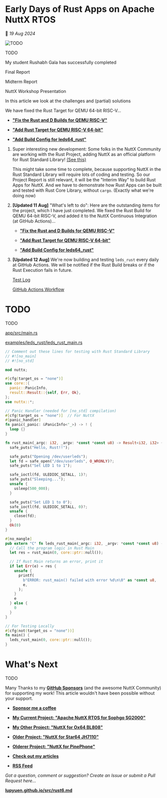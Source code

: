 # Early Days of Rust Apps on Apache NuttX RTOS

📝 _19 Aug 2024_

![TODO](https://lupyuen.github.io/images/rust6-title.jpg)

TODO

My student Rushabh Gala has successfully completed 

Final Report

Midterm Report

NuttX Workshop Presentation 

In this article we look at the challenges and (partial) solutions 

We have fixed the Rust Target for QEMU 64-bit RISC-V...

- [__"Fix the Rust and D Builds for QEMU RISC-V"__](https://github.com/apache/nuttx/pull/12854)

- [__"Add Rust Target for QEMU RISC-V 64-bit"__](https://github.com/apache/nuttx/pull/12858)

- [__"Add Build Config for leds64_rust"__](https://github.com/apache/nuttx/pull/12862)

1. Super interesting new development: Some folks in the NuttX Community are working with the Rust Project, adding NuttX as an official platform for Rust Standard Library! [(See this)](https://lists.apache.org/thread/oqx7p3vb4dcgko4mm2f0vqgqnkorn49p)

   This might take some time to complete, because supporting NuttX in the Rust Standard Library will require lots of coding and testing. So our Project Report is still relevant, it will be the "Interim Way" to build Rust Apps for NuttX. And we have to demonstrate how Rust Apps can be built and tested with Rust Core Library, without `cargo`. (Exactly what we're doing now)

1. __[Updated 11 Aug]__ "What's left to do": Here are the outstanding items for the project, which I have just completed. We fixed the Rust Build for QEMU 64-bit RISC-V, and added it to the NuttX Continuous Integration (at GitHub Actions)...

   - [__"Fix the Rust and D Builds for QEMU RISC-V"__](https://github.com/apache/nuttx/pull/12854)

   - [__"Add Rust Target for QEMU RISC-V 64-bit"__](https://github.com/apache/nuttx/pull/12858)

   - [__"Add Build Config for leds64_rust"__](https://github.com/apache/nuttx/pull/12862)

1. __[Updated 12 Aug]__ We're now building and testing `leds_rust` every daily at GitHub Actions. We will be notified if the Rust Build breaks or if the Rust Execution fails in future.

   [Test Log](https://github.com/lupyuen/nuttx-riscv64/actions/workflows/qemu-riscv-leds64-rust.yml)
   
   [GitHub Actions Workflow](https://github.com/lupyuen/nuttx-riscv64/blob/main/.github/workflows/qemu-riscv-leds64-rust.yml)

# TODO

TODO

[app/src/main.rs](https://github.com/lupyuen/nuttx-rust-app/blob/main/app/src/main.rs)

[examples/leds_rust/leds_rust_main.rs](https://github.com/apache/nuttx-apps/blob/master/examples/leds_rust/leds_rust_main.rs)

```rust
// Comment out these lines for testing with Rust Standard Library 
// #![no_main]
// #![no_std]

mod nuttx;

#[cfg(target_os = "none")]
use core::{
  panic::PanicInfo,
  result::Result::{self, Err, Ok},
};
use nuttx::*;

// Panic Handler (needed for [no_std] compilation)
#[cfg(target_os = "none")]  // For NuttX
#[panic_handler]
fn panic(_panic: &PanicInfo<'_>) -> ! {
  loop {}
}

fn rust_main(_argc: i32, _argv: *const *const u8) -> Result<i32, i32> {
  safe_puts("Hello, Rust!!");

  safe_puts("Opening /dev/userleds");
  let fd = safe_open("/dev/userleds", O_WRONLY)?;
  safe_puts("Set LED 1 to 1");

  safe_ioctl(fd, ULEDIOC_SETALL, 1)?;
  safe_puts("Sleeping...");
  unsafe {
    usleep(500_000);
  }

  safe_puts("Set LED 1 to 0");
  safe_ioctl(fd, ULEDIOC_SETALL, 0)?;
  unsafe {
    close(fd);
  }
  Ok(0)
}

#[no_mangle]
pub extern "C" fn leds_rust_main(_argc: i32, _argv: *const *const u8) -> i32 {
  // Call the program logic in Rust Main
  let res = rust_main(0, core::ptr::null());

  // If Rust Main returns an error, print it
  if let Err(e) = res {
    unsafe {
      printf(
        b"ERROR: rust_main() failed with error %d\n\0" as *const u8,
        e,
      );
    }
    e
  } else {
    0
  }
}

// For Testing Locally
#[cfg(not(target_os = "none"))]
fn main() {
  leds_rust_main(0, core::ptr::null());
}
```

# What's Next

TODO

Many Thanks to my [__GitHub Sponsors__](https://github.com/sponsors/lupyuen) (and the awesome NuttX Community) for supporting my work! This article wouldn't have been possible without your support.

-   [__Sponsor me a coffee__](https://github.com/sponsors/lupyuen)

-   [__My Current Project: "Apache NuttX RTOS for Sophgo SG2000"__](https://github.com/lupyuen/nuttx-sg2000)

-   [__My Other Project: "NuttX for Ox64 BL808"__](https://github.com/lupyuen/nuttx-ox64)

-   [__Older Project: "NuttX for Star64 JH7110"__](https://github.com/lupyuen/nuttx-star64)

-   [__Olderer Project: "NuttX for PinePhone"__](https://github.com/lupyuen/pinephone-nuttx)

-   [__Check out my articles__](https://lupyuen.github.io)

-   [__RSS Feed__](https://lupyuen.github.io/rss.xml)

_Got a question, comment or suggestion? Create an Issue or submit a Pull Request here..._

[__lupyuen.github.io/src/rust6.md__](https://github.com/lupyuen/lupyuen.github.io/blob/master/src/rust6.md)
